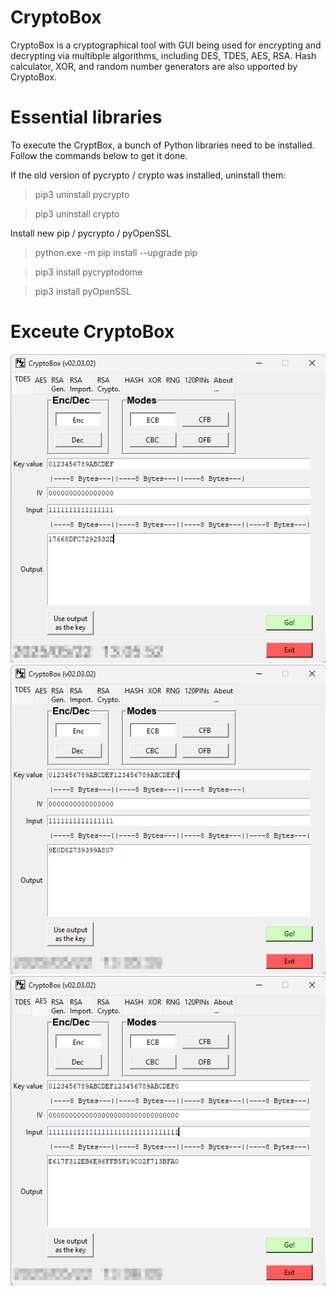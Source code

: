 # CryptoBox 
CryptoBox is a cryptographical tool with GUI being used for encrypting and decrypting via multibple algorithms, including DES, TDES, AES, RSA. 
Hash calculator, XOR, and random number generators are also upported by CryptoBox.

# Essential libraries
To execute the CryptBox, a bunch of Python libraries need to be installed. Follow the commands below to get it done.

If the old version of pycrypto / crypto was installed, uninstall them:
>pip3 uninstall pycrypto

>pip3 uninstall crypto

Install new pip / pycrypto / pyOpenSSL
>python.exe -m pip install --upgrade pip

>pip3 install pycryptodome

>pip3 install pyOpenSSL


# Exceute CryptoBox
![image alt](https://github.com/xnigel/CryptoBox_Python3/blob/main/GUI_demo_1_DES.png)
![image alt](https://github.com/xnigel/CryptoBox_Python3/blob/main/GUI_demo_2_TDES.png)
![image alt](https://github.com/xnigel/CryptoBox_Python3/blob/main/GUI_demo_3_AES.png)
